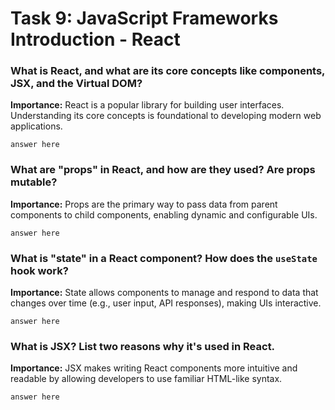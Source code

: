 # Task 9: JavaScript Frameworks Introduction - React

### What is React, and what are its core concepts like components, JSX, and the Virtual DOM?

**Importance:** React is a popular library for building user interfaces. Understanding its core concepts is foundational to developing modern web applications.

```
answer here
```

### What are "props" in React, and how are they used? Are props mutable?

**Importance:** Props are the primary way to pass data from parent components to child components, enabling dynamic and configurable UIs.

```
answer here
```

### What is "state" in a React component? How does the `useState` hook work?

**Importance:** State allows components to manage and respond to data that changes over time (e.g., user input, API responses), making UIs interactive.

```
answer here
```

### What is JSX? List two reasons why it's used in React.

**Importance:** JSX makes writing React components more intuitive and readable by allowing developers to use familiar HTML-like syntax.

```
answer here
```
